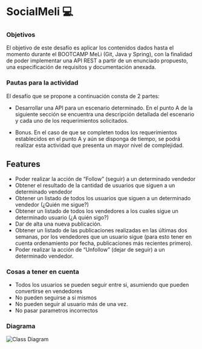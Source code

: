 # SocialMeli 💻

### Objetivos
El objetivo de este desafío es aplicar los contenidos dados hasta el momento durante el BOOTCAMP MeLi (Git, Java y Spring), con la finalidad de poder implementar una API REST a partir de un enunciado propuesto, una especificación de requisitos y documentación anexada.

### Pautas para la actividad
El desafío que se propone a continuación consta de 2 partes:
- Desarrollar una API para un escenario determinado. En el punto A de la siguiente sección se encuentra una descripción detallada del escenario y cada uno de los requerimientos solicitados.

- Bonus. En el caso de que se completen todos los requerimientos establecidos en el punto A y aún se disponga de tiempo, se podrá realizar esta actividad que presenta un mayor nivel de complejidad.

## Features

- Poder realizar la acción de “Follow” (seguir) a un determinado vendedor
- Obtener el resultado de la cantidad de usuarios que siguen a un determinado vendedor
- Obtener un listado de todos los usuarios que siguen a un determinado vendedor (¿Quién me sigue?)
- Obtener un listado de todos los vendedores a los cuales sigue un determinado usuario (¿A quién sigo?)
- Dar de alta una nueva publicación.
- Obtener un listado de las publicaciones realizadas en las últimas dos semanas, por los vendedores que un usuario sigue (para esto tener en cuenta ordenamiento por fecha, publicaciones más recientes primero).
- Poder realizar la acción de “Unfollow” (dejar de seguir) a un determinado vendedor.

### Cosas a tener en cuenta
- Todos los usuarios se pueden seguir entre si, asumiendo que pueden convertirse en vendedores
- No pueden seguirse a si mismos
- No pueden seguir al usuario más de una vez.
- No pasar parametros incorrectos

### Diagrama

![Class Diagram](https://raw.githubusercontent.com/extanantone/meli_bootcamp_w13_ai/felipe_cubillos/Desafio_spring/SocialMeli/docs/Diagram.png)

